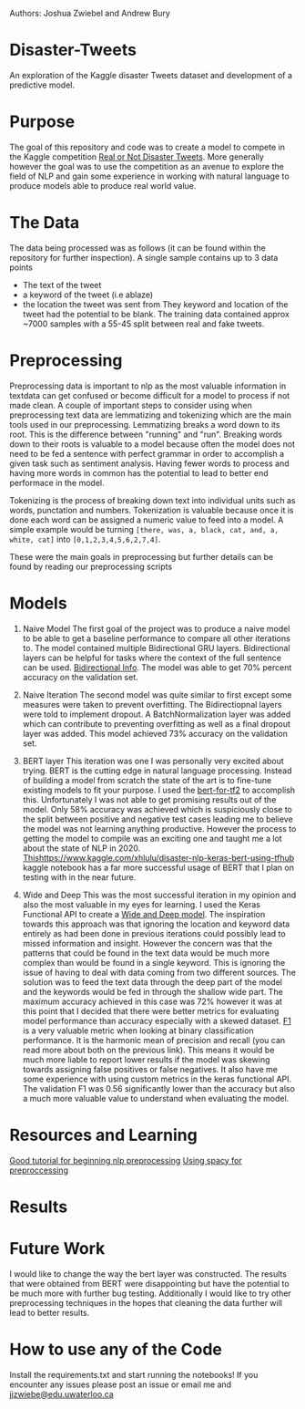 Authors: Joshua Zwiebel and Andrew Bury
# Disaster-Tweets
An exploration of the Kaggle disaster Tweets dataset and development of a predictive model. 
# Purpose
The goal of this repository and code was to create a model to compete in the Kaggle competition [Real or Not Disaster Tweets](https://www.kaggle.com/c/nlp-getting-started). More generally however the goal was to use the competition as an avenue to explore the field of NLP and gain some experience in working with natural language to produce models able to produce real world value.

# The Data

The data being processed was as follows (it can be found within the repository for further inspection). A single sample contains up to 3 data points
- The text of the tweet
- a keyword of the tweet (i.e ablaze)
- the location the tweet was sent from
They keyword and location of the tweet had the potential to be blank. The training data contained approx ~7000 samples with a 55-45 split between real and fake tweets. 

# Preprocessing
Preprocessing data is important to nlp as the most valuable information in textdata can get confused or become difficult for a model to process if not made clean. A couple of important steps to consider using when preprocessing text data are lemmatizing and tokenizing which are the main tools used in our preprocessing. Lemmatizing breaks a word down to its root. This is the difference between "running" and "run". Breaking words down to their roots is valuable to a model because often the model does not need to be fed a sentence with perfect grammar in order to accomplish a given task such as sentiment analysis. Having fewer words to process and having more words in common has the potential to lead to better end performace in the model. 

Tokenizing is the process of breaking down text into individual units such as words, punctation and numbers. Tokenization is valuable because once it is done each word can be assigned a numeric value to feed into a model. A simple example would be turning `[there, was, a, black, cat, and, a, white, cat]` into `[0,1,2,3,4,5,6,2,7,4]`. 

These were the main goals in preprocessing but further details can be found by reading our preprocessing scripts


# Models
1. Naive Model
The first goal of the project was to produce a naive model to be able to get a baseline performance to compare all other iterations to. The model contained multiple Bidirectional GRU layers. Bidirectional layers can be helpful for tasks where the context of the full sentence can be used. [Bidirectional Info](https://machinelearningmastery.com/develop-bidirectional-lstm-sequence-classification-python-keras/). The model was able to get 70% percent accuracy on the validation set.

2. Naive Iteration
The second model was quite similar to first except some measures were taken to prevent overfitting. The Bidirectiopnal layers were told to implement dropout. A BatchNormalization layer was added which can contribute to preventing overfitting as well as a final dropout layer was added. This model achieved 73% accuracy on the validation set.

3. BERT layer
This iteration was one I was personally very excited about trying. BERT is the cutting edge in natural language processing. Instead of building a model from scratch the state of the art is to fine-tune existing models to fit your purpose. I used the [bert-for-tf2](https://github.com/kpe/bert-for-tf2) to accomplish this. Unfortunately I was not able to get promising results out of the model. Only 58% accuracy was achieved which is suspiciously close to the split between positive and negative test cases leading me to believe the model was not learning anything productive. However the process to getting the model to compile was an exciting one and taught me a lot about the state of NLP in 2020. [This]()https://www.kaggle.com/xhlulu/disaster-nlp-keras-bert-using-tfhub kaggle notebook has a far more successful usage of BERT that I plan on testing with in the near future. 

4. Wide and Deep
This was the most successful iteration in my opinion and also the most valuable in my eyes for learning. I used the Keras Functional API to create a [Wide and Deep model](https://ai.googleblog.com/2016/06/wide-deep-learning-better-together-with.html). The inspiration towards this approach was that ignoring the location and keyword data entirely as had been done in previous iterations could possibly lead to missed information and insight. However the concern was that the patterns that could be found in the text data would be much more complex than would be found in a single keyword. This is ignoring the issue of having to deal with data coming from two different sources. The solution was to feed the text data through the deep part of the model and the keywords would be fed in through the shallow wide part. The maximum accuracy achieved in this case was 72% however it was at this point that I decided that there were better metrics for evaluating model performance than accuracy especially with a skewed dataset. [F1](https://en.wikipedia.org/wiki/F1_score) is a very valuable metric when looking at binary classification performance. It is the harmonic mean of precision and recall (you can read more about both on the previous link). This means it would be much more liable to report lower results if the model was skewing towards assigning false positives or false negatives. It also have me some experience with using custom metrics in the keras functional API. The validation F1 was 0.56 significantly lower than the accuracy but also a much more valuable value to understand when evaluating the model.  
# Resources and Learning
[Good tutorial for beginning nlp preprocessing](https://towardsdatascience.com/nlp-for-beginners-cleaning-preprocessing-text-data-ae8e306bef0f)
[Using spacy for preproccessing](https://stackabuse.com/python-for-nlp-tokenization-stemming-and-lemmatization-with-spacy-library/)

# Results 

# Future Work
I would like to change the way the bert layer was constructed. The results that were obtained from BERT were disappointing but have the potential to be much more with further bug testing. Additionally I would like to try other preprocessing techniques in the hopes that cleaning the data further will lead to better results. 
# How to use any of the Code
Install the requirements.txt and start running the notebooks! If you encounter any issues please post an issue or email me and jjzwiebe@edu.uwaterloo.ca
